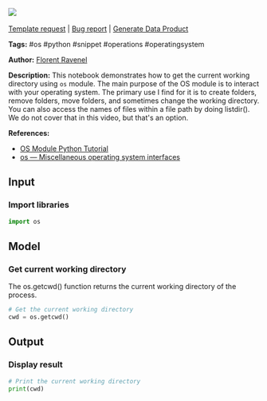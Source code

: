 <a href="https://app.naas.ai/user-redirect/naas/downloader?url=https://raw.githubusercontent.com/jupyter-naas/awesome-notebooks/master/OS/OS_Get_current_working_directory.ipynb" target="_parent"><img src="https://naasai-public.s3.eu-west-3.amazonaws.com/Open_in_Naas_Lab.svg"/></a><br><br><a href="https://github.com/jupyter-naas/awesome-notebooks/issues/new?assignees=&labels=&template=template-request.md&title=Tool+-+Action+of+the+notebook+">Template request</a> | <a href="https://github.com/jupyter-naas/awesome-notebooks/issues/new?assignees=&labels=bug&template=bug_report.md&title=OS+-+Get+current+working+directory:+Error+short+description">Bug report</a> | <a href="https://app.naas.ai/user-redirect/naas/downloader?url=https://raw.githubusercontent.com/jupyter-naas/awesome-notebooks/master/Naas/Naas_Start_data_product.ipynb" target="_parent">Generate Data Product</a>

**Tags:** #os #python #snippet #operations #operatingsystem

**Author:** [Florent Ravenel](https://www.linkedin.com/in/florent-ravenel/)

**Description:** This notebook demonstrates how to get the current working directory using `os` module. The main purpose of the OS module is to interact with your operating system. The primary use I find for it is to create folders, remove folders, move folders, and sometimes change the working directory. You can also access the names of files within a file path by doing listdir(). We do not cover that in this video, but that's an option.

**References:**
- [OS Module Python Tutorial](https://pythonprogramming.net/python-3-os-module/)
- [os — Miscellaneous operating system interfaces](https://docs.python.org/3/library/os.html)

## Input

### Import libraries


```python
import os
```

## Model

### Get current working directory
The os.getcwd() function returns the current working directory of the process.


```python
# Get the current working directory
cwd = os.getcwd()
```

## Output

### Display result


```python
# Print the current working directory
print(cwd)
```

 
